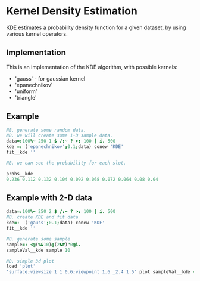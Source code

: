 # Kernel Density Estimation

KDE estimates a probability density function for a given dataset, by using 
various kernel operators.

## Implementation

This is an implementation of the KDE algorithm, with possible kernels:

* 'gauss' - for gaussian kernel
* 'epanechnikov'
* 'uniform'
* 'triangle'


## Example

```j
NB. generate some random data.
NB. we will create some 1-D sample data.
data=:100%~ 250 1 $ /:~ ? >: 100 | i. 500
kde =: ('epanechnikov';0.1;data) conew 'KDE'
fit__kde ''

NB. we can see the probability for each slot.

probs__kde
0.236 0.112 0.132 0.104 0.092 0.068 0.072 0.064 0.08 0.04
```


## Example with 2-D data

```j
data=:100%~ 250 2 $ /:~ ? >: 100 | i. 500
NB. create KDE and fit data
kde=:  ('gauss';0.1;data) conew 'KDE'
fit__kde '' 

NB. generate some sample
sample=: <@(%&10)@(2&#)"0@i.
sampleVal__kde sample 10

NB. simple 3d plot
load 'plot'
'surface;viewsize 1 1 0.6;viewpoint 1.6 _2.4 1.5' plot sampleVal__kde <"1 ,/"0 0"0 _~ 30%~ i. 30
```